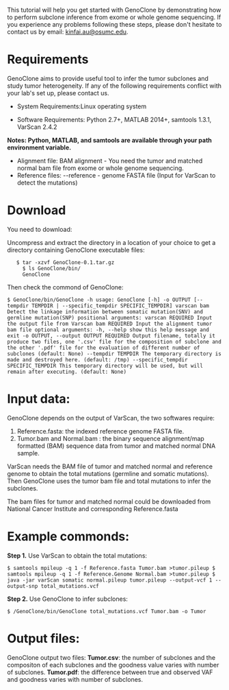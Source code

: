 
This tutorial will help you get started with GenoClone by demonstrating how to perform subclone inference from exome or whole genome sequencing. If you experience any problems following these steps, please don't hesitate to contact us by email: kinfai.au@osumc.edu.

# Requirements
GenoClone aims to provide useful tool to infer the tumor subclones and study tumor heterogeneity. If any of the following requirements conflict with your lab's set up, please contact us.

* System Requirements:Linux operating system

* Software Requirements:
  Python 2.7+,
  MATLAB 2014+,
  samtools 1.3.1,
  VarScan 2.4.2

**Notes: Python, MATLAB, and samtools are available through your path environment variable.**

* Alignment file: BAM alignment - You need the tumor and matched normal bam file from exome or whole genome sequencing.
* Reference files: --reference - genome FASTA file (Input for VarScan to detect the mutations)

# Download

You need to download:

Uncompress and extract the directory in a location of your choice to get a directory containing GenoClone executable files:

```
   $ tar -xzvf GenoClone-0.1.tar.gz
	 $ ls GenoClone/bin/
	 GenoClone
```
Then check the commond of GenoClone:

```
$ GenoClone/bin/GenoClone -h usage: GenoClone [-h] -o OUTPUT [--tempdir TEMPDIR | --specific_tempdir SPECIFIC_TEMPDIR] varscan bam Detect the linkage information between somatic mutation(SNV) and germline mutation(SNP) positional arguments: varscan REQUIRED Input the output file from Varscan bam REQUIRED Input the alignment tumor bam file optional arguments: -h, --help show this help message and exit -o OUTPUT, --output OUTPUT REQUIRED Output filename, totally it produce two files, one '.csv' file for the composition of subclone and the other '.pdf' file for the evaluation of different number of subclones (default: None) --tempdir TEMPDIR The temporary directory is made and destroyed here. (default: /tmp) --specific_tempdir SPECIFIC_TEMPDIR This temporary directory will be used, but will remain after executing. (default: None)

```

# Input data:

GenoClone depends on the output of VarScan, the two softwares require:
1. Reference.fasta: the indexed reference genome FASTA file.
2. Tumor.bam and Normal.bam : the binary sequence alignment/map formatted (BAM) sequence data from tumor and matched normal DNA sample.

VarScan needs the BAM file of tumor and matched normal and reference genome to obtain the total mutations (germline and somatic mutations). Then GenoClone uses the tumor bam file and total mutations to infer the subclones.

The bam files for tumor and matched normal could be downloaded from National Cancer Institute and corresponding Reference.fasta

# Example commonds:

**Step 1.** Use VarScan to obtain the total mutations:
```
$ samtools mpileup -q 1 -f Reference.fasta Tumor.bam >tumor.pileup $ samtools mpileup -q 1 -f Reference.Genome Normal.bam >tumor.pileup $ java -jar varScan somatic normal.pileup tumor.pileup --output-vcf 1 --output-snp total_mutations.vcf
```
**Step 2.** Use GenoClone to infer subclones:

```
$ /GenoClone/bin/GenoClone total_mutations.vcf Tumor.bam -o Tumor
```

# Output files: 

GenoClone output two files:
**Tumor.csv**: the number of subclones and the compositon of each subclones and the goodness value varies with number of subclones.
**Tumor.pdf**: the difference between true and observed VAF and goodness varies with number of subclones.
